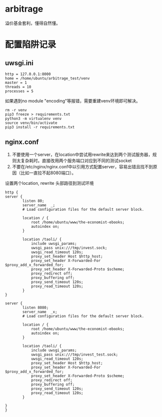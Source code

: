 # arbitrage
溢价基金套利，懂得自然懂。

# 配置陷阱记录

## uwsgi.ini
```
http = 127.0.0.1:8000
home = /home/ubuntu/arbitrage_test/venv
master = 1
threads = 10
processes = 5
```
如果遇到no module "encoding"等报错，需要重建venv环境即可解决。
```
rm -r venv
pip3 freeze > requirements.txt
python3 -m virtualenv venv
source venv/bin/activate
pip3 install -r requirements.txt
```

## nginx.conf
1. 不要使用一个server，在location中尝试用rewrite来达到两个测试服务器，规则太复杂耗时。直接改用两个服务端口对应到不同的测试socket
1. 不要在/etc/nginx/nginx.conf中以引用方式配置server，容易出错且找不到原因（比如一直拉不起8080端口）。

设置两个location, rewrite 头部路径到测试环境
```
http {
server {
        listen 80;
        server_name  _;
        # Load configuration files for the default server block.

        location / {
            root /home/ubuntu/www/the-economist-ebooks;
            autoindex on;
        }

        location /taoli/ {
            include uwsgi_params;
            uwsgi_pass unix:///tmp/invest.sock;
            uwsgi_read_timeout 120s;
            proxy_set_header Host $http_host;
            proxy_set_header X-Forwarded-For $proxy_add_x_forwarded_for;
            proxy_set_header X-Forwarded-Proto $scheme;
            proxy_redirect off;
            proxy_buffering off;
            proxy_send_timeout 120s;
            proxy_read_timeout 120s;            
        }        
}

server {
        listen 8080;
        server_name  _x;
        # Load configuration files for the default server block.

        location / {
            root /home/ubuntu/www/the-economist-ebooks;
            autoindex on;
        }

        location /taoli/ {
            include uwsgi_params;
            uwsgi_pass unix:///tmp/invest_test.sock;
            uwsgi_read_timeout 120s;
            proxy_set_header Host $http_host;
            proxy_set_header X-Forwarded-For $proxy_add_x_forwarded_for;
            proxy_set_header X-Forwarded-Proto $scheme;
            proxy_redirect off;
            proxy_buffering off;
            proxy_send_timeout 120s;
            proxy_read_timeout 120s;            
        }  

}   
}

```
